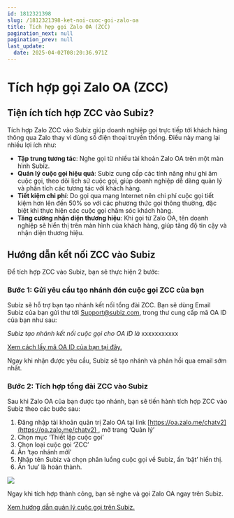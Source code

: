 ```yaml
---
id: 1812321398
slug: /1812321398-ket-noi-cuoc-goi-zalo-oa
title: Tích hợp gọi Zalo OA (ZCC)
pagination_next: null
pagination_prev: null
last_update:
  date: 2025-04-02T08:20:36.971Z
---
```


# Tích hợp gọi Zalo OA (ZCC)

## Tiện ích tích hợp ZCC vào Subiz?


Tích hợp Zalo ZCC vào Subiz giúp doanh nghiệp gọi trực tiếp tới khách hàng thông qua Zalo thay vì dùng số điện thoại truyền thống. Điều này mang lại nhiều lợi ích như:

- **Tập trung tương tác**: Nghe gọi từ nhiều tài khoản Zalo OA trên một màn hình Subiz.
- **Quản lý cuộc gọi hiệu quả**: Subiz cung cấp các tính năng như ghi âm cuộc gọi, theo dõi lịch sử cuộc gọi, giúp doanh nghiệp dễ dàng quản lý và phân tích các tương tác với khách hàng.
- **Tiết kiệm chi phí**: Do gọi qua mạng Internet nên chi phí cuộc gọi tiết kiệm hơn lên đến 50% so với các phương thức gọi thông thường, đặc biệt khi thực hiện các cuộc gọi chăm sóc khách hàng.
- **Tăng cường nhận diện thương hiệu**: Khi gọi từ Zalo OA, tên doanh nghiệp sẽ hiển thị trên màn hình của khách hàng, giúp tăng độ tin cậy và nhận diện thương hiệu.
## Hướng dẫn kết nối ZCC vào Subiz


Để tích hợp ZCC vào Subiz, bạn sẽ thực hiện 2 bước:
### Bước 1: Gửi yêu cầu tạo nhánh đón cuộc gọi ZCC của bạn


Subiz sẽ hỗ trợ bạn tạo nhánh kết nối tổng đài ZCC. Bạn sẽ dùng Email Subiz của bạn gửi thư tới Support@subiz.com, trong thư cung cấp mã OA ID của bạn như sau:

*Subiz tạo nhánh kết nối cuộc gọi cho OA ID là* xxxxxxxxxxx 

[Xem cách lấy mã ](https://oa.zalo.me/home/documents/guides/lay-oa-id_2183147545189302941)[OA ID](https://oa.zalo.me/home/documents/guides/lay-oa-id_2183147545189302941)[ của bạn tại đây.](https://oa.zalo.me/home/documents/guides/lay-oa-id_2183147545189302941)

Ngay khi nhận được yêu cầu, Subiz sẽ tạo nhánh và phản hồi qua email sớm nhất.
### Bước 2: Tích hợp tổng đài ZCC vào Subiz


Sau khi Zalo OA của bạn được tạo nhánh, bạn sẽ tiến hành tích hợp ZCC vào Subiz theo các bước sau:

01. Đăng nhập tài khoản quản trị Zalo OA tại link [https://oa.zalo.me/chatv2](https://oa.zalo.me/chatv2) , mở trang ‘Quản lý’
11. Chọn mục ‘Thiết lập cuộc gọi’
21. Chọn loại cuộc gọi ‘ZCC’
31. Ấn ‘tạo nhánh mới’
41. Nhập tên Subiz và chọn phân luồng cuộc gọi về Subiz, ấn ‘bật’ hiển thị.
51. Ấn ‘lưu’ là hoàn thành.


![](https://vcdn.subiz-cdn.com/file/fishbfnbajzzstawndem_acpxkgumifuoofoosble/unnamed.png)


Ngay khi tích hợp thành công, bạn sẽ nghe và gọi Zalo OA ngay trên Subiz.

[Xem hướng dẫn quản lý cuộc gọi trên Subiz. ](https://subiz.com.vn/docs/573464542-quan-ly-nhieu-tong-dai)